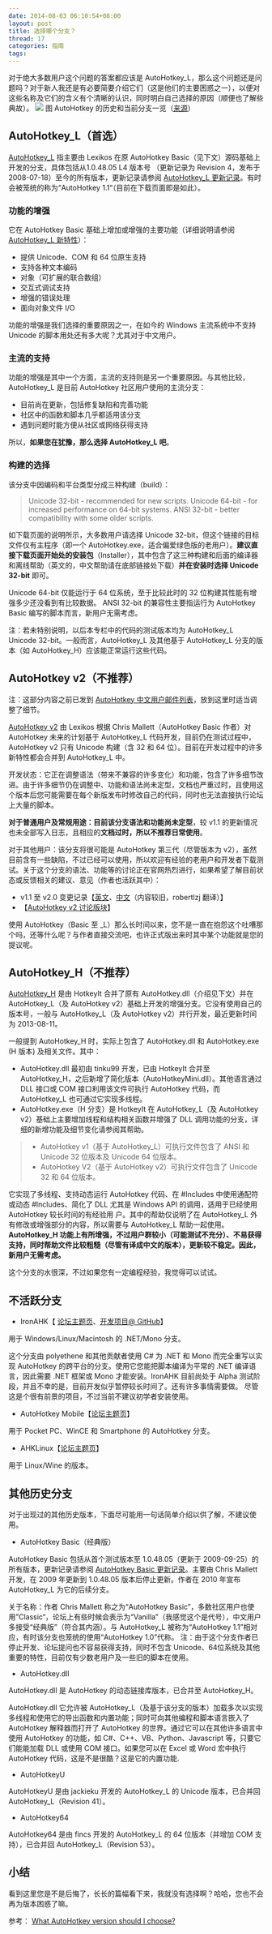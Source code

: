 ```yaml
---
date: 2014-08-03 06:10:54+08:00
layout: post
title: 选择哪个分支？
thread: 17
categories: 指南
tags:
---
```

对于绝大多数用户这个问题的答案都应该是 AutoHotkey_L，那么这个问题还是问题吗？对于新人我还是有必要简要介绍它们（这是他们的主要困惑之一），以便对这些名称及它们的含义有个清晰的认识，同时明白自己选择的原因（顺便也了解些典故）。
![](http://ww2.sinaimg.cn/mw690/6ef7171bgw1eh4n4soupoj20go0bp75a.jpg)
图 AutoHotkey 的历史和当前分支一览（[来源](http://maul-esel.github.io/ahkbook/en/images/versions.png)）

## AutoHotkey_L（首选）
[AutoHotkey_L](http://ahkscript.org/download/) 指主要由 Lexikos 在原 AutoHotkey Basic（见下文）源码基础上开发的分支，具体包括从1.0.48.05 L4 版本号 （更新记录为 Revision 4，发布于 2008-07-18）至今的所有版本，更新记录请参阅 [AutoHotkey_L 更新记录](http://ahkscript.org/docs/AHKL_ChangeLog.htm)。有时会被笼统的称为“AutoHotkey 1.1“（目前在下载页面即是如此）。

### 功能的增强

它在 AutoHotkey Basic 基础上增加或增强的主要功能（详细说明请参阅 [AutoHotkey_L 新特性](http://ahkcn.sourceforge.net/docs/AHKL_Features.htm)）：

* 提供 Unicode、COM 和 64 位原生支持
* 支持各种文本编码
* 对象（可扩展的联合数组）
* 交互式调试支持
* 增强的错误处理
* 面向对象文件 I/O

功能的增强是我们选择的重要原因之一，在如今的 Windows 主流系统中不支持 Unicode 的脚本用处还有多大呢？尤其对于中文用户。

### 主流的支持 

功能的增强是其中一个方面，主流的支持则是另一个重要原因。与其他比较，AutoHotkey_L 是目前 AutoHotkey 社区用户使用的主流分支：

* 目前尚在更新，包括修复缺陷和完善功能
* 社区中的函数和脚本几乎都适用该分支
* 遇到问题时能方便从社区或网络获得支持

所以，**如果您在犹豫，那么选择 AutoHotkey_L 吧**。

### 构建的选择

该分支中因编码和平台类型分成三种构建（build）：

> Unicode 32-bit - recommended for new scripts.
>   Unicode 64-bit - for increased performance on 64-bit systems.
>   ANSI 32-bit - better compatibility with some older scripts. 

如下载页面的说明所示，大多数用户请选择 Unicode 32-bit，但这个链接的目标文件仅有主程序（即一个 AutoHotkey.exe，适合偏爱绿色版的老用户）。**建议直接下载页面开始处的安装包**（Installer），其中包含了这三种构建和后面的编译器和离线帮助（英文的，中文帮助请在底部链接处下载）**并在安装时选择 Unicode 32-bit** 即可。

Unicode 64-bit 仅能运行于 64 位系统，至于比较此时的 32 位构建其性能有增强多少还没看到有比较数据。
ANSI 32-bit 的兼容性主要指运行为 AutoHotkey Basic 编写的脚本而言，新用户无需考虑。

注：若未特别说明，以后本专栏中的代码的测试版本均为 AutoHotkey_L Unicode 32-bit。一般而言，AutoHotkey_L 及其他基于 AutoHotkey_L 分支的版本（如 AutoHotkey_H）应该能正常运行这些代码。

## AutoHotkey v2（不推荐）

注：这部分内容之前已发到 [AutoHotkey 中文用户邮件列表](https://lists.sourceforge.net/lists/listinfo/ahkcn-user)，放到这里时适当调整了细节。

[AutoHotkey v2](http://ahkscript.org/v2/) 由 Lexikos 根据 Chris Mallett（AutoHotkey Basic 作者）对 AutoHotkey 未来的计划基于 AutoHotkey_L 代码开发，目前仍在测试过程中，AutoHotkey v2 只有 Unicode 构建（含 32 和 64 位）。目前在开发过程中的许多新特性都会合并到 AutoHotkey_L 中。

开发状态：它正在调整语法（带来不兼容的许多变化）和功能，包含了许多细节改进。由于许多细节仍在调整中、功能和语法尚未定型，文档也严重过时，且使用这个版本后您可能需要在每个新版发布时修改自己的代码，同时也无法直接执行论坛上大量的脚本。

**对于普通用户及常规用途：目前该分支语法和功能尚未定型**，较 v1.1 的更新情况也未全部写入日志，且相应的**文档过时，所以不推荐日常使用**。

对于其他用户：该分支将很可能是 AutoHotkey 第三代（尽管版本为 v2），虽然目前含有一些缺陷，不过已经可以使用，所以欢迎有经验的老用户和开发者下载测试。关于这个分支的语法、功能等的讨论正在官网热烈进行，如果希望了解目前状态或反馈相关的建议、意见（作者也活跃其中）：

* v1.1 至 v2.0 变更记录【[英文](http://ahkscript.org/v2/v2-changes.htm)、[中文](http://ahk8.com/thread-4926-post-30223.html#pid30223)（内容较旧，robertlzj 翻译）】
* 【[AutoHotkey v2 讨论版块](http://ahkscript.org/boards/viewforum.php?f=37)】

使用 AutoHotkey（Basic 至 _L）那么长时间以来，您不是一直在抱怨这个吐嘈那个吗，还等什么呢？与作者直接交流吧，也许正式版出来时其中某个功能就是您的提议呢。

## AutoHotkey_H（不推荐）

[AutoHotkey_H](http://www.autohotkey.net/%7EHotKeyIt/AutoHotkey/) 是由 HotkeyIt 合并了原有 AutoHotkey.dll（介绍见下文）并在AutoHotkey_L（及 AutoHotkey v2）基础上开发的增强分支。它没有使用自己的版本号，一般与 AutoHotkey_L（及 AutoHotkey v2）并行开发，最近更新时间为 2013-08-11。

一般提到 AutoHotkey_H 时，实际上包含了 AutoHotkey.dll 和 AutoHotkey.exe (H 版本) 及相关文件。其中：

* AutoHotkey.dll 最初由 tinku99 开发，已由 HotkeyIt 合并至 AutoHotkey_H，之后新增了简化版本（AutoHotkeyMini.dll）。其他语言通过 DLL 接口或 COM 接口利用该文件可执行 AutoHotkey 代码，而 AutoHotkey_L 也可通过它实现多线程。
* AutoHotkey.exe（H 分支）是 HotkeyIt 在 AutoHotkey_L（及 AutoHotkey v2）基础上主要增加线程和结构相关函数并增强了 DLL 调用功能的分支，详细的新增功能及细节变化请参阅其帮助。
>* AutoHotkey v1（基于 AutoHotkey_L）可执行文件包含了 ANSI 和 Unicode 32 位版本及 Unicode 64 位版本。
>* AutoHotkey V2（基于 AutoHotkey v2）可执行文件包含了 Unicode 32 和 64 位版本。

它实现了多线程、支持动态运行 AutoHotkey 代码、在 #Includes 中使用通配符或动态 #Includes、简化了 DLL 尤其是 Windows API 的调用，适用于已经使用 AutoHotkey 较长时间的有经验用 户。其中的帮助仅说明了在 AutoHotkey_L 外有修改或增强部分的内容，所以需要与 AutoHotkey_L 帮助一起使用。 **AutoHotkey_H 功能上有所增强，不过用户群较小（可能测试不充分）、不易获得支持，同时帮助文件比较粗糙（尽管有译成中文的版本），更新较不稳定。因此，新用户无需考虑。**

这个分支的水很深，不过如果您有一定编程经验，我觉得可以试试。

## 不活跃分支

* IronAHK【 [论坛主题页](http://www.autohotkey.com/forum/topic54494.html)、[开发项目@ GitHub](https://github.com/polyethene/IronAHK)】

用于 Windows/Linux/Macintosh 的 .NET/Mono 分支。

这个分支由 polyethene 和其他贡献者使用 C# 为 .NET 和 Mono 而完全重写以实现 AutoHotkey 的跨平台的分支。使用它您能把脚本编译为平常的 .NET 编译语言，因此需要 .NET 框架或 Mono 才能安装。IronAHK 目前尚处于 Alpha 测试阶段，并且不幸的是，目前开发似乎暂停较长时间了。还有许多事情需要做。
尽管这是个很有前景的项目，不过当前不建议初学者安装使用。

* AutoHotkey Mobile【[论坛主题页](http://www.autohotkey.com/forum/topic27146.html)】

用于 Pocket PC、WinCE 和 Smartphone 的 AutoHotkey 分支。

* AHKLinux【[论坛主题页](http://www.autohotkey.com/forum/topic50534.html)】

用于 Linux/Wine 的版本。

## 其他历史分支

对于出现过的其他历史版本，下面尽可能用一句话简单介绍以供了解，不建议使用。

* AutoHotkey Basic（经典版）

AutoHotkey Basic 包括从首个测试版本至 1.0.48.05（更新于 2009-09-25）的所有版本，更新记录请参阅 [AutoHotkey Basic 更新记录](http://ahkscript.org/docs/ChangeLogHelp.htm)。主要由 Chris Mallett 开发，在 2009 年更新到 1.0.48.05 版本后停止更新。作者在 2010 年宣布 AutoHotkey_L 为它的后续分支。

关于名称：作者 Chris Mallett 称之为“AutoHotkey Basic”，多数社区用户也使用”Classic“，论坛上有些时候会表示为“Vanilla”（我感觉这个是代号），中文用户多接受“经典版”（符合其内涵）。与 AutoHotkey_L 被称为“AutoHotkey 1.1”相对应，有时该分支也笼统的使用“AutoHotkey 1.0”代称。
注：由于这个分支作者已停止开发、论坛提问也不容易获得支持，同时不包含 Unicode、64位系统及其他重要的特性，目前仅有少数老用户及一些旧的脚本在使用。

* AutoHotkey.dll

AutoHotkey.dll 是 AutoHotkey 的动态链接库版本，已合并至 AutoHotkey_H。

AutoHotkey.dll 它允许被 AutoHotkey_L（及基于该分支的版本）加载多次以实现多线程和使用它的导出函数和内置功能；同时可向其他编程和脚本语言嵌入了 AutoHotkey 解释器而打开了 AutoHotkey 的世界。通过它可以在其他许多语言中使用 AutoHotkey 的功能，如 C#、C++、VB、Python、Javascript 等，只要它们能能加载 DLL 或使用 COM 接口。如果您可以在 Excel 或 Word 宏中执行 AutoHotkey 代码，这是不是很酷？这是它的内置功能.

* AutoHotkeyU

AutoHotkeyU 是由 jackieku 开发的 AutoHotkey_L 的 Unicode 版本，已合并回 AutoHotkey_L（Revision 41）。

* AutoHotkey64

AutoHotkey64 是由 fincs 开发的 AutoHotkey_L 的 64 位版本（并增加 COM 支持），已合并回 AutoHotkey_L（Revision 53）。
## 小结

看到这里您是不是后悔了，长长的篇幅看下来，我就没有选择啊？哈哈，您也不会再为版本困惑了嘛。

参考： [What AutoHotkey version should I choose?](http://maul-esel.github.io/ahkbook/en/What-Version-To-Choose.html)
